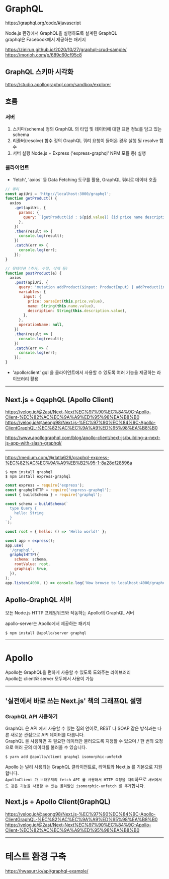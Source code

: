 # GraphQL

https://graphql.org/code/#javascript

Node.js 환경에서 GraphQL을 실행하도록 설계된 GraphQL  
graphql은 Facebook에서 제공하는 패키지

https://zinirun.github.io/2020/10/27/graphql-crud-sample/
https://morioh.com/p/689c60cf95c8

## GraphQL 스키마 시각화

https://studio.apollographql.com/sandbox/explorer

## 흐름

### 서버

1. 스키마(schema) 정의
   GraphQL 의 타입 및 데이터에 대한 표현 정보를 담고 있는 schema
2. 리졸버(resolve) 함수 정의
   GraphQL 쿼리 요청이 들어온 경우 실행 될 resolve 함수
3. 서버 실행
   Node.js + Express ('express-graphql' NPM 모듈 등) 실행

### 클라이언트

- 'fetch', 'axios' 등 Data Fetching 도구를 활용, GraphQL 쿼리로 데이터 호출

```javascript
// 쿼리
const apiUri = 'http://localhost:3000/graphql';
function getProduct() {
  axios
    .get(apiUri, {
      params: {
        query: `{getProduct(id : ${pid.value}) {id price name description}}`,
      },
    })
    .then(result => {
      console.log(result);
    })
    .catch(err => {
      console.log(err);
    });
}
```

```javascript
// 뮤테이션 (추가, 수정, 삭제 등)
function postProduct(e) {
  axios
    .post(apiUri, {
      query: 'mutation addProduct($input: ProductInput) { addProduct(input: $input)}',
      variables: {
        input: {
          price: parseInt(this.price.value),
          name: String(this.name.value),
          description: String(this.description.value),
        },
      },
      operationName: null,
    })
    .then(result => {
      console.log(result);
    })
    .catch(err => {
      console.log(err);
    });
}
```

- 'apollo/client' gql 을 클라이언트에서 사용할 수 있도록 여러 기능을 제공하는 라이브러리 활용

---

## Next.js + GqaphQL (Apollo Client)

https://velog.io/@2ast/Next-Next%EC%97%90%EC%84%9C-Apollo-Client-%EC%82%AC%EC%9A%A9%ED%95%98%EA%B8%B0  
https://velog.io/@aeong98/Next.js-%EC%97%90%EC%84%9C-Apollo-ClientGraphQL-%EC%82%AC%EC%9A%A9%ED%95%98%EA%B8%B0

https://www.apollographql.com/blog/apollo-client/next-js/building-a-next-js-app-with-slash-graphql/

---

https://medium.com/@rlatla626/graphql-express-%EC%82%AC%EC%9A%A9%EB%B2%95-1-8a28df28596a

```
$ npm install graphql
$ npm install express-graphql
```

```javascript
const express = require('express');
const graphqlHTTP = require('express-graphql');
const { buildSchema } = require('graphql');

const schema = buildSchema(`
  type Query {
    hello: String
  }
`);

const root = { hello: () => 'Hello world!' };

const app = express();
app.use(
  '/graphql',
  graphqlHTTP({
    schema: schema,
    rootValue: root,
    graphiql: true,
  }),
);
app.listen(4000, () => console.log('Now browse to localhost:4000/graphql'));
```

## Apollo-GraphQL 서버

모든 Node.js HTTP 프레임워크와 작동하는 Apollo의 GraphQL 서버

apollo-server는 Apollo에서 제공하는 패키지

```
$ npm install @apollo/server graphql
```

---

# Apollo

Apollo는 GraphQL을 편하게 사용할 수 있도록 도와주는 라이브러리  
Apollo는 client와 server 모두에서 사용이 가능

---

## '실전에서 바로 쓰는 Next.js' 책의 그래프QL 설명

### GraphQL API 사용하기

GraphQL 은 API 에서 사용할 수 있는 질의 언어로, REST 나 SOAP 같은 방식과는 다른 새로운 관점으로 API 데이터를 다룹니다.  
GraphQL 을 사용하면 꼭 필요한 데이터만 불러오도록 지정할 수 있으며 / 한 번의 요청으로 여러 곳의 데이터를 불러올 수 있습니다.

```
$ yarn add @apollo/client graphql isomorphic-unfetch
```

Apollo 는 널리 사용되는 GraphQL 클라이언트로, 리액트와 Next.js 를 기본으로 지원합니다.  
`ApolloClient 가 브라우저의 fetch API 를 사용해서 HTTP 요청을 처리`하므로
`서버에서도 같은 기능을 사용할 수 있는 폴리필인 isomorphic-unfetch 를 추가`합니다.

## Next.js + Apollo Client(GraphQL)

https://velog.io/@aeong98/Next.js-%EC%97%90%EC%84%9C-Apollo-ClientGraphQL-%EC%82%AC%EC%9A%A9%ED%95%98%EA%B8%B0
https://velog.io/@2ast/Next-Next%EC%97%90%EC%84%9C-Apollo-Client-%EC%82%AC%EC%9A%A9%ED%95%98%EA%B8%B0

---

# 테스트 환경 구축

https://hwasurr.io/api/graphql-example/
